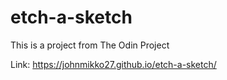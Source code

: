 # etch-a-sketch
This is a project from The Odin Project

Link: https://johnmikko27.github.io/etch-a-sketch/
